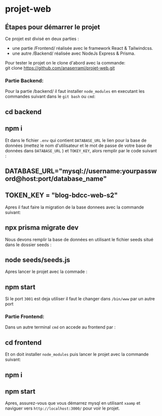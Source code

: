 # projet-web

## Étapes pour démarrer le projet

Ce projet est divisé en deux parties : 
 - une partie /Frontend/ réalisée avec le framework React & Tailwindcss. 
 - une autre /Backend/ réalisée avec NodeJs Express & Prisma.

Pour tester le projet on le clone d'abord avec la commande:    
git clone https://github.com/anaserrami/projet-web.git 

### Partie Backend: 
  
Pour la partie /backend/ il faut installer `node_modules` en executant les commandes suivant dans le `git bash` ou `cmd`:  
  
## cd backend
## npm i
 
Et dans le fichier `.env` qui contient `DATABASE_URL` le lien pour la base de données (mettez le nom d'utilisateur et le mot de passe de votre base de données dans `DATABASE_URL` ) et `TOKEY_KEY`, alors remplir par le code suivant :

## DATABASE_URL="mysql://username:yourpassword@host:port/database_name"
## TOKEN_KEY = "blog-bdcc-web-s2"
  
Apres il faut faire la migration de la base donnees avec la commande suivant:

## npx prisma migrate dev 
  
Nous devons remplir la base de données en utilisant le fichier seeds situé dans le dossier seeds :

## node seeds/seeds.js 
  
Apres lancer le projet avec la commade :

## npm start 
 
Si le port `3001` est deja utiliser il faut le changer dans `/bin/www` par un autre port  

### Partie Frontend: 
  
Dans un autre terminal `cmd` on accede au frontend par :

## cd frontend

Et on doit installer `node_modules` puis lancer le projet avec la commande suivant:  
  
## npm i
## npm start 
  
Apres, assurez-vous que vous démarrez mysql en utilisant `xaamp` et naviguer vers `http://localhost:3000/` pour voir le projet.